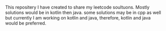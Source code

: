 This repositery I have created to share my leetcode soultuons.
Mostly solutions would be in kotlin then java. some solutions may be in cpp as well but currently I am working on kotlin and java, therefore, kotlin and java would be preferred. 
